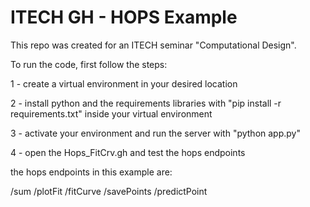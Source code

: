 ITECH GH - HOPS Example
=======================================

This repo was created for an ITECH seminar "Computational Design".

To run the code, first follow the steps:

1 - create a virtual environment in your desired location

2 - install python and the requirements libraries with "pip install -r   requirements.txt" inside your virtual environment

3 - activate your environment and run the server with "python app.py"

4 - open the Hops_FitCrv.gh and test the hops endpoints

the hops endpoints in this example are:

/sum
/plotFit
/fitCurve
/savePoints
/predictPoint